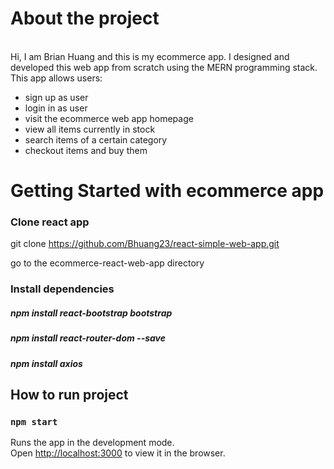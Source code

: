 # About the project

<br>
Hi, I am Brian Huang and this is my ecommerce app.
I designed and developed this web app from scratch using the MERN programming stack. 
<br/>
This app allows users:

* sign up as user
* login in as user
* visit the ecommerce web app homepage
* view all items currently in stock
* search items of a certain category
* checkout items and buy them

# Getting Started with ecommerce app

### Clone react app
git clone https://github.com/Bhuang23/react-simple-web-app.git

go to the ecommerce-react-web-app directory


### Install dependencies
##### npm install react-bootstrap bootstrap
##### npm install react-router-dom --save
##### npm install axios
## How to run project
### `npm start`

Runs the app in the development mode.\
Open [http://localhost:3000](http://localhost:3000) to view it in the browser.

